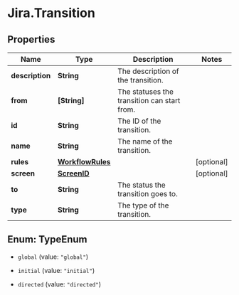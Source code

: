 # Jira.Transition

## Properties

Name | Type | Description | Notes
------------ | ------------- | ------------- | -------------
**description** | **String** | The description of the transition. | 
**from** | **[String]** | The statuses the transition can start from. | 
**id** | **String** | The ID of the transition. | 
**name** | **String** | The name of the transition. | 
**rules** | [**WorkflowRules**](WorkflowRules.md) |  | [optional] 
**screen** | [**ScreenID**](ScreenID.md) |  | [optional] 
**to** | **String** | The status the transition goes to. | 
**type** | **String** | The type of the transition. | 



## Enum: TypeEnum


* `global` (value: `"global"`)

* `initial` (value: `"initial"`)

* `directed` (value: `"directed"`)




